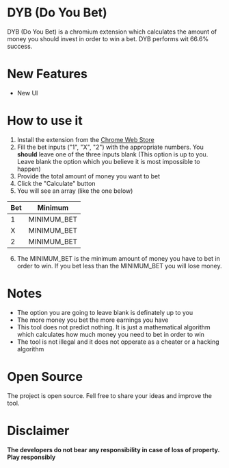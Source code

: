 # DYB (Do You Bet)
DYB (Do You Bet) is a chromium extension which calculates the amount of money you should invest in order to win a bet. DYB performs wit 66.6% success.

# New Features

  - New UI

# How to use it


1. Install the extension from the [Chrome Web Store](https://chrome.google.com/webstore/category/extensions)
2. Fill the bet inputs ("1", "X", "2") with the appropriate numbers. You **should** leave one of the three inputs blank (This option is up to you. Leave blank the option which you believe it is most impossible to happen)
3. Provide the total amount of money you want to bet
4.  Click the "Calculate" button
5. You will see an array (like the one below) 

| Bet | Minimum |
| ------ | ------ |
| 1 | MINIMUM_BET |
| X | MINIMUM_BET |
| 2 | MINIMUM_BET |

6. The MINIMUM_BET is the minimum amount of money you have to bet in order to win. If you bet less than the MINIMUM_BET you will lose money.

# Notes

- The option you are going to leave blank is definately up to you
- The more money you bet the more earnings you have
- This tool does not predict nothing. It is just a mathematical algorithm which calculates how much money you need to bet in order to win
- The tool is not illegal and it does not opperate as a cheater or a hacking algorithm

# Open Source

The project is open source. Fell free to share your ideas and improve the tool.

# Disclaimer

**Τhe developers do not bear any responsibility in case of loss of property. Play responsibly**
